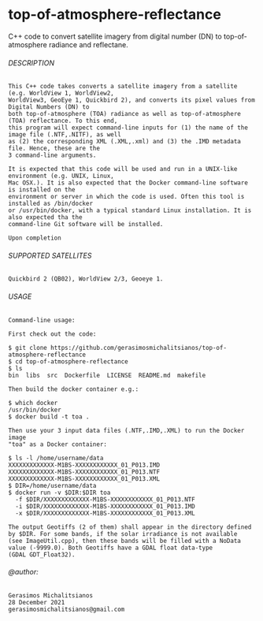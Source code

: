 # top-of-atmosphere-reflectance
C++ code to convert satellite imagery from digital number (DN) to top-of-atmosphere radiance and reflectane.

###### DESCRIPTION

    This C++ code takes converts a satellite imagery from a satellite (e.g. WorldView 1, WorldView2, 
    WorldView3, GeoEye 1, Quickbird 2), and converts its pixel values from Digital Numbers (DN) to 
    both top-of-atmosphere (TOA) radiance as well as top-of-atmosphere (TOA) reflectance. To this end,
    this program will expect command-line inputs for (1) the name of the image file (.NTF,.NITF), as well
    as (2) the corresponding XML (.XML,.xml) and (3) the .IMD metadata file. Hence, these are the
    3 command-line arguments.
    
    It is expected that this code will be used and run in a UNIX-like environment (e.g. UNIX, Linux,
    Mac OSX.). It is also expected that the Docker command-line software is installed on the 
    environment or server in which the code is used. Often this tool is installed as /bin/docker
    or /usr/bin/docker, with a typical standard Linux installation. It is also expected tha the
    command-line Git software will be installed.
    
    Upon completion
    
###### SUPPORTED SATELLITES

    Quickbird 2 (QB02), WorldView 2/3, Geoeye 1.
    
###### USAGE
    
    Command-line usage:
    
    First check out the code:
    
    $ git clone https://github.com/gerasimosmichalitsianos/top-of-atmosphere-reflectance
    $ cd top-of-atmosphere-reflectance
    $ ls
    bin  libs  src  Dockerfile  LICENSE  README.md  makefile
    
    Then build the docker container e.g.:
    
    $ which docker
    /usr/bin/docker
    $ docker build -t toa .
    
    Then use your 3 input data files (.NTF,.IMD,.XML) to run the Docker image
    "toa" as a Docker container:
    
    $ ls -l /home/username/data
    XXXXXXXXXXXXX-M1BS-XXXXXXXXXXXX_01_P013.IMD  
    XXXXXXXXXXXXX-M1BS-XXXXXXXXXXXX_01_P013.NTF 
    XXXXXXXXXXXXX-M1BS-XXXXXXXXXXXX_01_P013.XML
    $ DIR=/home/username/data
    $ docker run -v $DIR:$DIR toa 
      -f $DIR/XXXXXXXXXXXXX-M1BS-XXXXXXXXXXXX_01_P013.NTF 
      -i $DIR/XXXXXXXXXXXXX-M1BS-XXXXXXXXXXXX_01_P013.IMD 
      -x $DIR/XXXXXXXXXXXXX-M1BS-XXXXXXXXXXXX_01_P013.XML
    
    The output Geotiffs (2 of them) shall appear in the directory defined
    by $DIR. For some bands, if the solar irradiance is not available
    (see ImageUtil.cpp), then these bands will be filled with a NoData
    value (-9999.0). Both Geotiffs have a GDAL float data-type
    (GDAL GDT_Float32).
    
###### @author:
    
    Gerasimos Michalitsianos
    28 December 2021
    gerasimosmichalitsianos@gmail.com
    
    
    
